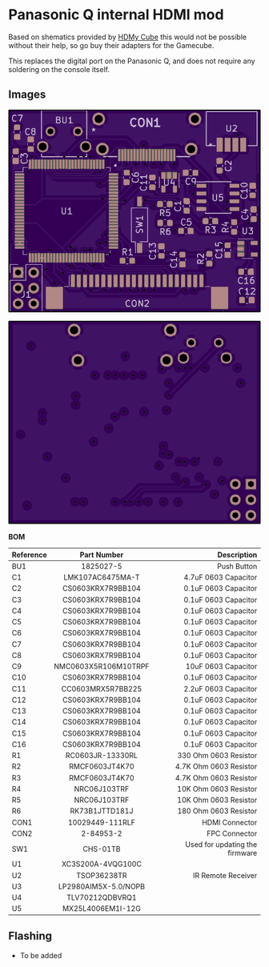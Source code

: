 # Panasonic Q internal HDMI mod
Based on shematics provided by [HDMy Cube](https://twitter.com/HDMyCUBE) this would not be possible without their help, so go buy their adapters for the Gamecube.


This replaces the digital port on the Panasonic Q, and does not require any soldering on the console itself.


## Images

![Front](front.png)


![Back](back.png)

**BOM**

| Reference        | Part Number           | Description  |
| ------------- |:-------------:| -----:|
| BU1 | 1825027-5 | Push Button |
| C1 | LMK107AC6475MA-T | 4.7uF 0603 Capacitor |
| C2 | CS0603KRX7R9BB104 | 0.1uF 0603 Capacitor |
| C3 | CS0603KRX7R9BB104 | 0.1uF 0603 Capacitor |
| C4 | CS0603KRX7R9BB104 | 0.1uF 0603 Capacitor |
| C5 | CS0603KRX7R9BB104 | 0.1uF 0603 Capacitor |
| C6 | CS0603KRX7R9BB104 | 0.1uF 0603 Capacitor |
| C7 | CS0603KRX7R9BB104 | 0.1uF 0603 Capacitor |
| C8 | CS0603KRX7R9BB104 | 0.1uF 0603 Capacitor |
| C9 | NMC0603X5R106M10TRPF | 10uF 0603 Capacitor |
| C10 | CS0603KRX7R9BB104 | 0.1uF 0603 Capacitor |
| C11 | CC0603MRX5R7BB225 | 2.2uF 0603 Capacitor |
| C12 | CS0603KRX7R9BB104 | 0.1uF 0603 Capacitor |
| C13 | CS0603KRX7R9BB104 | 0.1uF 0603 Capacitor |
| C14 | CS0603KRX7R9BB104 | 0.1uF 0603 Capacitor |
| C15 | CS0603KRX7R9BB104 | 0.1uF 0603 Capacitor |
| C16 | CS0603KRX7R9BB104 | 0.1uF 0603 Capacitor |
| R1 | RC0603JR-13330RL | 330 Ohm 0603 Resistor |
| R2 | RMCF0603JT4K70 | 4.7K Ohm 0603 Resistor |
| R3 | RMCF0603JT4K70 | 4.7K Ohm 0603 Resistor |
| R4 | NRC06J103TRF | 10K Ohm 0603 Resistor |
| R5 | NRC06J103TRF | 10K Ohm 0603 Resistor |
| R6 | RK73B1JTTD181J | 180 Ohm 0603 Resistor |
| CON1 | 10029449-111RLF | HDMI Connector |
| CON2 | 2-84953-2 | FPC Connector |
| SW1 | CHS-01TB | Used for updating the firmware |
| U1 | XC3S200A-4VQG100C |  |
| U2 | TSOP36238TR | IR Remote Receiver |
| U3 | LP2980AIM5X-5.0/NOPB |  |
| U4 | TLV70212QDBVRQ1 |  |
| U5 | MX25L4006EM1I-12G |  |

Flashing
-------------------------

- To be added
